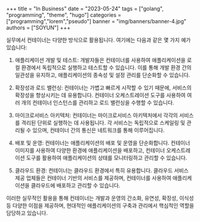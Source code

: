 +++
title = "In Business"
date = "2023-05-24"
tags = ["golang", "programming", "theme", "hugo"]
categories = ["programming","lorem","pseudo"]
banner = "img/banners/banner-4.jpg"
authors = ["SOYUN"]
+++

실무에서 컨테이너는 다양한 방식으로 활용됩니다. 여기에는 다음과 같은 몇 가지 예가 있습니다:

1. 애플리케이션 개발 및 테스트: 개발자들은 컨테이너를 사용하여 애플리케이션을 로컬 환경에서 독립적으로 실행하고 테스트할 수 있습니다. 이를 통해 개발 환경 간의 일관성을 유지하고, 애플리케이션의 종속성 및 설정 관리를 단순화할 수 있습니다.

2. 확장성과 로드 밸런싱: 컨테이너는 가볍고 빠르게 시작할 수 있기 때문에, 서비스의 확장성을 향상시키는 데 유용합니다. 컨테이너 오케스트레이션 도구를 사용하여 여러 개의 컨테이너 인스턴스를 관리하고 로드 밸런싱을 수행할 수 있습니다.

3. 마이크로서비스 아키텍처: 컨테이너는 마이크로서비스 아키텍처에서 각각의 서비스를 격리된 단위로 실행하는 데 사용됩니다. 각 서비스는 독립적으로 스케일링 및 관리될 수 있으며, 컨테이너 간의 통신은 네트워크를 통해 이루어집니다.

4. 배포 및 운영: 컨테이너는 애플리케이션의 배포 및 운영을 단순화합니다. 컨테이너 이미지를 사용하여 다양한 환경에 애플리케이션을 배포하고, 컨테이너 오케스트레이션 도구를 활용하여 애플리케이션의 상태를 모니터링하고 관리할 수 있습니다.

5. 클라우드 환경: 컨테이너는 클라우드 환경에서 특히 유용합니다. 클라우드 서비스 제공 업체들은 컨테이너 기반의 서비스를 제공하며, 컨테이너를 사용하여 애플리케이션을 클라우드에 배포하고 관리할 수 있습니다.

이러한 실무적인 활용을 통해 컨테이너는 개발과 운영의 간소화, 유연성, 확장성, 이식성 등 다양한 이점을 제공하며, 현대적인 애플리케이션의 구축과 관리에서 핵심적인 역할을 담당하고 있습니다.
